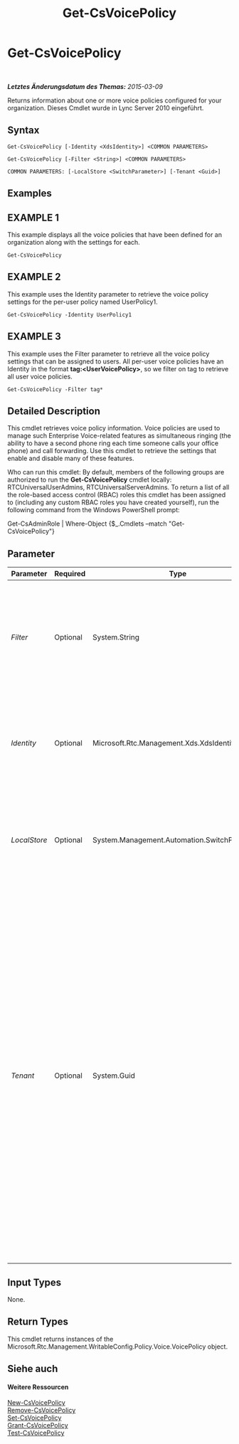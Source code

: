 ﻿---
title: Get-CsVoicePolicy
TOCTitle: Get-CsVoicePolicy
ms:assetid: 05096aec-321c-4a50-99be-6e9fbbbe17fa
ms:mtpsurl: https://technet.microsoft.com/de-de/library/Gg398101(v=OCS.15)
ms:contentKeyID: 49293037
ms.date: 05/19/2016
mtps_version: v=OCS.15
ms.translationtype: HT
---

# Get-CsVoicePolicy

 

_**Letztes Änderungsdatum des Themas:** 2015-03-09_

Returns information about one or more voice policies configured for your organization. Dieses Cmdlet wurde in Lync Server 2010 eingeführt.

## Syntax

    Get-CsVoicePolicy [-Identity <XdsIdentity>] <COMMON PARAMETERS>

    Get-CsVoicePolicy [-Filter <String>] <COMMON PARAMETERS>

    COMMON PARAMETERS: [-LocalStore <SwitchParameter>] [-Tenant <Guid>]

## Examples

## EXAMPLE 1

This example displays all the voice policies that have been defined for an organization along with the settings for each.

    Get-CsVoicePolicy

## EXAMPLE 2

This example uses the Identity parameter to retrieve the voice policy settings for the per-user policy named UserPolicy1.

    Get-CsVoicePolicy -Identity UserPolicy1

## EXAMPLE 3

This example uses the Filter parameter to retrieve all the voice policy settings that can be assigned to users. All per-user voice policies have an Identity in the format **tag:\<UserVoicePolicy\>**, so we filter on tag to retrieve all user voice policies.

    Get-CsVoicePolicy -Filter tag*

## Detailed Description

This cmdlet retrieves voice policy information. Voice policies are used to manage such Enterprise Voice-related features as simultaneous ringing (the ability to have a second phone ring each time someone calls your office phone) and call forwarding. Use this cmdlet to retrieve the settings that enable and disable many of these features.

Who can run this cmdlet: By default, members of the following groups are authorized to run the **Get-CsVoicePolicy** cmdlet locally: RTCUniversalUserAdmins, RTCUniversalServerAdmins. To return a list of all the role-based access control (RBAC) roles this cmdlet has been assigned to (including any custom RBAC roles you have created yourself), run the following command from the Windows PowerShell prompt:

Get-CsAdminRole | Where-Object {$\_.Cmdlets –match "Get-CsVoicePolicy"}

## Parameter


<table>
<colgroup>
<col style="width: 25%" />
<col style="width: 25%" />
<col style="width: 25%" />
<col style="width: 25%" />
</colgroup>
<thead>
<tr class="header">
<th>Parameter</th>
<th>Required</th>
<th>Type</th>
<th>Description</th>
</tr>
</thead>
<tbody>
<tr class="odd">
<td><p><em>Filter</em></p></td>
<td><p>Optional</p></td>
<td><p>System.String</p></td>
<td><p>This parameter accepts a wildcard string and returns all voice policies with identities matching that string. For example, a Filter value of site:* will return all voice policies defined at the site level.</p></td>
</tr>
<tr class="even">
<td><p><em>Identity</em></p></td>
<td><p>Optional</p></td>
<td><p>Microsoft.Rtc.Management.Xds.XdsIdentity</p></td>
<td><p>A unique identifier specifying the scope, and in some cases the name, of the policy. If this parameter is omitted, all voice policies for the organization are returned.</p></td>
</tr>
<tr class="odd">
<td><p><em>LocalStore</em></p></td>
<td><p>Optional</p></td>
<td><p>System.Management.Automation.SwitchParameter</p></td>
<td><p>Retrieves the voice policy from the local replica of the zentralen Verwaltungsspeicher, rather than the zentralen Verwaltungsspeicher itself.</p></td>
</tr>
<tr class="even">
<td><p><em>Tenant</em></p></td>
<td><p>Optional</p></td>
<td><p>System.Guid</p></td>
<td><p>Globally unique identifier (GUID) of the Skype for Business Online tenant account whose voice policy is to be retrieved. For example:</p>
<p>–Tenant &quot;38aad667-af54-4397-aaa7-e94c79ec2308&quot;</p>
<p>You can return the tenant ID for each of your tenants by running this command:</p>
<p>Get-CsTenant | Select-Object DisplayName, TenantID</p>
<p>If you are using a remote session of Windows PowerShell and are connected only to Skype for Business Online you do not have to include the Tenant parameter. Instead, the tenant ID will automatically be filled in for you based on your connection information. The Tenant parameter is primarily for use in a hybrid deployment.</p></td>
</tr>
</tbody>
</table>


## Input Types

None.

## Return Types

This cmdlet returns instances of the Microsoft.Rtc.Management.WritableConfig.Policy.Voice.VoicePolicy object.

## Siehe auch

#### Weitere Ressourcen

[New-CsVoicePolicy](new-csvoicepolicy.md)  
[Remove-CsVoicePolicy](remove-csvoicepolicy.md)  
[Set-CsVoicePolicy](set-csvoicepolicy.md)  
[Grant-CsVoicePolicy](grant-csvoicepolicy.md)  
[Test-CsVoicePolicy](test-csvoicepolicy.md)

